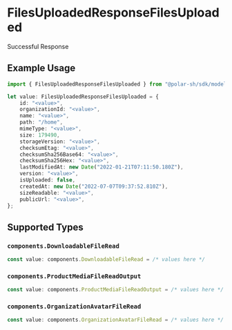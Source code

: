 # FilesUploadedResponseFilesUploaded

Successful Response

## Example Usage

```typescript
import { FilesUploadedResponseFilesUploaded } from "@polar-sh/sdk/models/operations";

let value: FilesUploadedResponseFilesUploaded = {
    id: "<value>",
    organizationId: "<value>",
    name: "<value>",
    path: "/home",
    mimeType: "<value>",
    size: 179490,
    storageVersion: "<value>",
    checksumEtag: "<value>",
    checksumSha256Base64: "<value>",
    checksumSha256Hex: "<value>",
    lastModifiedAt: new Date("2022-01-21T07:11:50.180Z"),
    version: "<value>",
    isUploaded: false,
    createdAt: new Date("2022-07-07T09:37:52.810Z"),
    sizeReadable: "<value>",
    publicUrl: "<value>",
};
```

## Supported Types

### `components.DownloadableFileRead`

```typescript
const value: components.DownloadableFileRead = /* values here */
```

### `components.ProductMediaFileReadOutput`

```typescript
const value: components.ProductMediaFileReadOutput = /* values here */
```

### `components.OrganizationAvatarFileRead`

```typescript
const value: components.OrganizationAvatarFileRead = /* values here */
```

